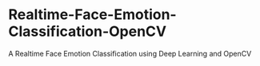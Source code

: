 # Realtime-Face-Emotion-Classification-OpenCV
A Realtime Face Emotion Classification using Deep Learning and OpenCV
